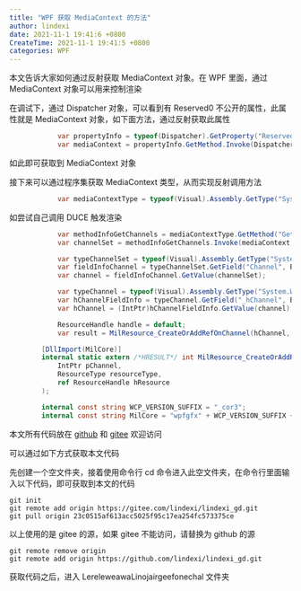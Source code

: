```yaml
---
title: "WPF 获取 MediaContext 的方法"
author: lindexi
date: 2021-11-1 19:41:6 +0800
CreateTime: 2021-11-1 19:41:5 +0800
categories: WPF
---
```


本文告诉大家如何通过反射获取 MediaContext 对象。在 WPF 里面，通过 MediaContext 对象可以用来控制渲染

<!--more-->



<!-- 发布 -->

在调试下，通过 Dispatcher 对象，可以看到有 Reserved0 不公开的属性，此属性就是 MediaContext 对象，如下面方法，通过反射获取此属性

```csharp
            var propertyInfo = typeof(Dispatcher).GetProperty("Reserved0", BindingFlags.NonPublic | BindingFlags.Instance);
            var mediaContext = propertyInfo.GetMethod.Invoke(Dispatcher, null);
```

如此即可获取到 MediaContext 对象

接下来可以通过程序集获取 MediaContext 类型，从而实现反射调用方法

```csharp
            var mediaContextType = typeof(Visual).Assembly.GetType("System.Windows.Media.MediaContext");
```

如尝试自己调用 DUCE 触发渲染

```csharp
            var methodInfoGetChannels = mediaContextType.GetMethod("GetChannels", BindingFlags.NonPublic | BindingFlags.Instance);
            var channelSet = methodInfoGetChannels.Invoke(mediaContext, null);

            var typeChannelSet = typeof(Visual).Assembly.GetType("System.Windows.Media.Composition.DUCE+ChannelSet");
            var fieldInfoChannel = typeChannelSet.GetField("Channel", BindingFlags.NonPublic | BindingFlags.Instance);
            var channel = fieldInfoChannel.GetValue(channelSet);

            var typeChannel = typeof(Visual).Assembly.GetType("System.Windows.Media.Composition.DUCE+Channel");
            var hChannelFieldInfo = typeChannel.GetField("_hChannel", BindingFlags.NonPublic | BindingFlags.Instance);
            var hChannel = (IntPtr)hChannelFieldInfo.GetValue(channel);

            ResourceHandle handle = default;
            var result = MilResource_CreateOrAddRefOnChannel(hChannel, ResourceType.TYPE_BRUSH, ref handle);

        [DllImport(MilCore)]
        internal static extern /*HRESULT*/ int MilResource_CreateOrAddRefOnChannel(
            IntPtr pChannel,
            ResourceType resourceType,
            ref ResourceHandle hResource
        );

        internal const string WCP_VERSION_SUFFIX = "_cor3";
        internal const string MilCore = "wpfgfx" + WCP_VERSION_SUFFIX + ".dll";
```

本文所有代码放在 [github](https://github.com/lindexi/lindexi_gd/tree/23c0515af613acc5025f95c17ea254fc573375ce/LereleweawaLinojairgeefonechal) 和 [gitee](https://gitee.com/lindexi/lindexi_gd/tree/23c0515af613acc5025f95c17ea254fc573375ce/LereleweawaLinojairgeefonechal) 欢迎访问

可以通过如下方式获取本文代码

先创建一个空文件夹，接着使用命令行 cd 命令进入此空文件夹，在命令行里面输入以下代码，即可获取到本文的代码

```
git init
git remote add origin https://gitee.com/lindexi/lindexi_gd.git
git pull origin 23c0515af613acc5025f95c17ea254fc573375ce
```

以上使用的是 gitee 的源，如果 gitee 不能访问，请替换为 github 的源

```
git remote remove origin
git remote add origin https://github.com/lindexi/lindexi_gd.git
```

获取代码之后，进入 LereleweawaLinojairgeefonechal 文件夹


